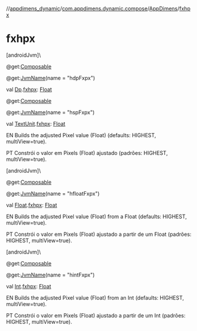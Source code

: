 //[appdimens_dynamic](../../../README.md)/[com.appdimens.dynamic.compose](../README.md)/[AppDimens](README.md)/[fxhpx](fxhpx.md)

# fxhpx

[androidJvm]\

@get:[Composable](https://developer.android.com/reference/kotlin/androidx/compose/runtime/Composable.html)

@get:[JvmName](https://kotlinlang.org/api/core/kotlin-stdlib/kotlin.jvm/-jvm-name/index.html)(name = &quot;hdpFxpx&quot;)

val [Dp](https://developer.android.com/reference/kotlin/androidx/compose/ui/unit/Dp.html).[fxhpx](fxhpx.md): [Float](https://kotlinlang.org/api/core/kotlin-stdlib/kotlin/-float/index.html)

@get:[Composable](https://developer.android.com/reference/kotlin/androidx/compose/runtime/Composable.html)

@get:[JvmName](https://kotlinlang.org/api/core/kotlin-stdlib/kotlin.jvm/-jvm-name/index.html)(name = &quot;hspFxpx&quot;)

val [TextUnit](https://developer.android.com/reference/kotlin/androidx/compose/ui/unit/TextUnit.html).[fxhpx](fxhpx.md): [Float](https://kotlinlang.org/api/core/kotlin-stdlib/kotlin/-float/index.html)

EN Builds the adjusted Pixel value (Float) (defaults: HIGHEST, multiView=true).

PT Constrói o valor em Pixels (Float) ajustado (padrões: HIGHEST, multiView=true).

[androidJvm]\

@get:[Composable](https://developer.android.com/reference/kotlin/androidx/compose/runtime/Composable.html)

@get:[JvmName](https://kotlinlang.org/api/core/kotlin-stdlib/kotlin.jvm/-jvm-name/index.html)(name = &quot;hfloatFxpx&quot;)

val [Float](https://kotlinlang.org/api/core/kotlin-stdlib/kotlin/-float/index.html).[fxhpx](fxhpx.md): [Float](https://kotlinlang.org/api/core/kotlin-stdlib/kotlin/-float/index.html)

EN Builds the adjusted Pixel value (Float) from a Float (defaults: HIGHEST, multiView=true).

PT Constrói o valor em Pixels (Float) ajustado a partir de um Float (padrões: HIGHEST, multiView=true).

[androidJvm]\

@get:[Composable](https://developer.android.com/reference/kotlin/androidx/compose/runtime/Composable.html)

@get:[JvmName](https://kotlinlang.org/api/core/kotlin-stdlib/kotlin.jvm/-jvm-name/index.html)(name = &quot;hintFxpx&quot;)

val [Int](https://kotlinlang.org/api/core/kotlin-stdlib/kotlin/-int/index.html).[fxhpx](fxhpx.md): [Float](https://kotlinlang.org/api/core/kotlin-stdlib/kotlin/-float/index.html)

EN Builds the adjusted Pixel value (Float) from an Int (defaults: HIGHEST, multiView=true).

PT Constrói o valor em Pixels (Float) ajustado a partir de um Int (padrões: HIGHEST, multiView=true).